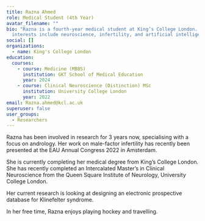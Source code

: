 ```yaml
---
title: Razna Ahmed
role: Medical Student (4th Year)
avatar_filename: ""
bio: "Razna is a fourth-year medical student at King’s College London. Her
  interests include neuroscience, infertility, and artificial intelligence. "
social: []
organizations:
  - name: King's College London
education:
  courses:
    - course: Medicine (MBBS)
      institution: GKT School of Medical Education
      year: 2024
    - course: Clinical Neuroscience (Distinction) MSc
      institution: University College London
      year: 2022
email: Razna.ahmed@kcl.ac.uk
superuser: false
user_groups:
  - Researchers
---
```

Razna has been involved in research for 3 years now, specialising with a focus on andrology. Her work on male-factor infertility has recently been presented at the EAU Annual Congress 2022 in Amsterdam. 

She is currently completing her medical degree from King’s College London. She has recently completed an Intercalated Master’s in Clinical Neuroscience from the Queen Square Institute of Neurology, University College London. 

Her current research is looking at designing an electronic prospective database for Klinefelter syndrome. 

In her free time, Razna enjoys playing hockey and travelling.